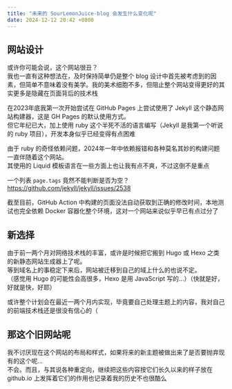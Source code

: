 ```yaml
---
title: "未来的 SourLemonJuice-blog 会发生什么变化呢"
date: 2024-12-12 20:42 +0800
---
```


## 网站设计

或许你可能会说，这个网站很丑？\
我也一直有这种想法在，及时保持简单仍是整个 blog 设计中首先被考虑到的因素，但简单不意味着没有美学。我的美术细胞不多，但阻止整个网站变得更好的其实更多是隐藏在页面背后的技术栈

在2023年底我第一次开始尝试在 GitHub Pages 上尝试使用了 Jekyll 这个静态网站构建器，这是 GH Pages 的默认使用方式。\
但它年纪已大，加上使用 ruby 这个半死不活的语言编写（Jekyll 是我第一个听说的 ruby 项目），开发本身似乎已经变得有点困难

由于 ruby 的奇怪依赖问题，2024年一年中依赖报错和各种莫名其妙的构建问题一直伴随着这个网站。\
其使用的 Liquid 模板语言在一些方面上也让我有点不爽，不过这倒不是重点

一个列表 `page.tags` 竟然不能判断是否为空？\
<https://github.com/jekyll/jekyll/issues/2538>

截至目前，GitHub Action 中构建的页面没法自动获取到正确的修改时间，本地测试也完全依赖 Docker 容器化整个环境，这对一个网站来说似乎早已有点过分了

## 新选择

由于前一两个月对网络技术栈的丰富，或许是时候把它搬到 Hugo 或 Hexo 之类的新静态网站生成器上了呢。\
等到域名上的事稳定下来后，网站被迁移到自己的域上什么的也说不定。\
（感觉用 Hugo 的可能性会高很多，Hexo 是用 JavaScript 写的...）（快就是好，好就是快，好耶）

或许整个计划会在最近一两个月内实现，毕竟要自己处理主题上的内容，我对自己的前端技术栈还是很没有信心的（

## 那这个旧网站呢

我不讨厌现在这个网站的布局和样式，如果将来的新主题被做出来了是否要抛弃现有的这个呢...\
不会。而且，与其说各种重定向，继续把这些内容按它们长久以来的样子放在 github.io 上发挥着它们的作用也记录着我的历史不也很酷么
